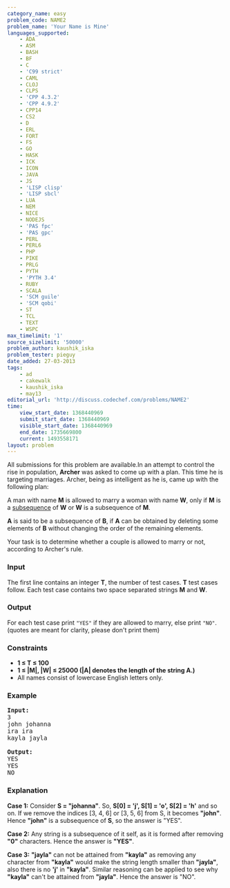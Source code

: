 ```yaml
---
category_name: easy
problem_code: NAME2
problem_name: 'Your Name is Mine'
languages_supported:
    - ADA
    - ASM
    - BASH
    - BF
    - C
    - 'C99 strict'
    - CAML
    - CLOJ
    - CLPS
    - 'CPP 4.3.2'
    - 'CPP 4.9.2'
    - CPP14
    - CS2
    - D
    - ERL
    - FORT
    - FS
    - GO
    - HASK
    - ICK
    - ICON
    - JAVA
    - JS
    - 'LISP clisp'
    - 'LISP sbcl'
    - LUA
    - NEM
    - NICE
    - NODEJS
    - 'PAS fpc'
    - 'PAS gpc'
    - PERL
    - PERL6
    - PHP
    - PIKE
    - PRLG
    - PYTH
    - 'PYTH 3.4'
    - RUBY
    - SCALA
    - 'SCM guile'
    - 'SCM qobi'
    - ST
    - TCL
    - TEXT
    - WSPC
max_timelimit: '1'
source_sizelimit: '50000'
problem_author: kaushik_iska
problem_tester: pieguy
date_added: 27-03-2013
tags:
    - ad
    - cakewalk
    - kaushik_iska
    - may13
editorial_url: 'http://discuss.codechef.com/problems/NAME2'
time:
    view_start_date: 1368440969
    submit_start_date: 1368440969
    visible_start_date: 1368440969
    end_date: 1735669800
    current: 1493558171
layout: problem
---
```

All submissions for this problem are available.In an attempt to control the rise in population, **Archer** was asked to come up with a plan. This time he is targeting marriages. Archer, being as intelligent as he is, came up with the following plan:

A man with name **M** is allowed to marry a woman with name **W**, only if **M** is a [subsequence](http://en.wikipedia.org/wiki/Subsequence) of **W** or **W** is a subsequence of **M**.

**A** is said to be a subsequence of **B**, if **A** can be obtained by deleting some elements of **B** without changing the order of the remaining elements.

Your task is to determine whether a couple is allowed to marry or not, according to Archer's rule.

### Input

The first line contains an integer **T**, the number of test cases. **T** test cases follow. Each test case contains two space separated strings **M** and **W**.

### Output

For each test case print `"YES"` if they are allowed to marry, else print `"NO"`. (quotes are meant for clarity, please don't print them)

### Constraints

- **1 ≤ T ≤ 100**
- **1 ≤ |M|, |W| ≤ 25000 (|A| denotes the length of the string A.)**
- All names consist of lowercase English letters only.

### Example

<pre>
<b>Input:</b>
3
john johanna
ira ira
kayla jayla

<b>Output:</b>
YES
YES
NO
</pre>
### Explanation

**Case 1:** Consider **S = "johanna"**. So, **S\[0\] = 'j', S\[1\] = 'o', S\[2\] = 'h'** and so on. If we remove the indices \[3, 4, 6\] or \[3, 5, 6\] from S, it becomes **"john"**. Hence **"john"** is a subsequence of **S**, so the answer is "YES".

**Case 2:** Any string is a subsequence of it self, as it is formed after removing **"0"** characters. Hence the answer is **"YES"**.

**Case 3:** **"jayla"** can not be attained from **"kayla"** as removing any character from **"kayla"** would make the string length smaller than **"jayla"**, also there is no **'j'** in **"kayla"**. Similar reasoning can be applied to see why **"kayla"** can't be attained from **"jayla"**. Hence the answer is "NO".

